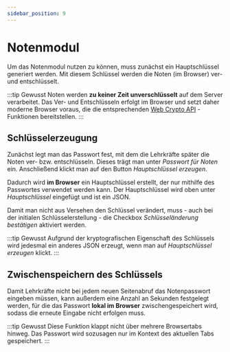 ```yaml
---
sidebar_position: 9
---
```


# Notenmodul

Um das Notenmodul nutzen zu können, muss zunächst ein Hauptschlüssel generiert werden. Mit diesem Schlüssel werden
die Noten (im Browser) ver- und entschlüsselt. 

:::tip Gewusst
Noten werden **zu keiner Zeit unverschlüsselt** auf dem Server verarbeitet. Das Ver- und Entschlüsseln erfolgt im
Browser und setzt daher moderne Browser voraus, die die entsprechenden [Web Crypto API](https://developer.mozilla.org/en-US/docs/Web/API/Web_Crypto_API)
-Funktionen bereitstellen.
:::

## Schlüsselerzeugung

Zunächst legt man das Passwort fest, mit dem die Lehrkräfte später die Noten ver- bzw. entschlüsseln. Dieses trägt man
unter *Passwort für Noten* ein. Anschließend klickt man auf den Button *Hauptschlüssel erzeugen*. 

Dadurch wird **im Browser** ein Hauptschlüssel erstellt, der nur mithilfe des Passwortes verwendet werden kann. Der
Hauptschlüssel wird oben unter *Hauptschlüssel* eingefügt und ist ein JSON. 

Damit man nicht aus Versehen den Schlüssel verändert, muss - auch bei der initialen Schlüsselerstellung - die Checkbox
*Schlüsseländerung bestätigen* aktiviert werden.

:::tip Gewusst
Aufgrund der kryptografischen Eigenschaft des Schlüssels wird jedesmal ein anderes JSON erzeugt, wenn man auf *Hauptschlüssel
erzeugen* klickt.
:::

## Zwischenspeichern des Schlüssels

Damit Lehrkräfte nicht bei jedem neuen Seitenabruf das Notenpasswort eingeben müssen, kann außerdem eine Anzahl an Sekunden
festgelegt werden, für die das Passwort **lokal im Browser** zwischengespeichert wird, sodass die erneute Eingabe nicht
erfolgen muss.

:::tip Gewusst
Diese Funktion klappt nicht über mehrere Browsertabs hinweg. Das Passwort wird sozusagen nur im Kontext des aktuellen
Tabs gespeichert.
:::
